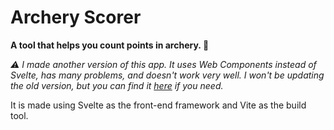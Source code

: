 # Archery Scorer

**A tool that helps you count points in archery. 🎯**

_⚠ I made another version of this app. It uses Web Components instead of Svelte, has many problems, and doesn't work very well. I won't be updating the old version, but you can find it [here](https://github.com/Natouche68/archery-scorer-beta) if you need._

It is made using Svelte as the front-end framework and Vite as the build tool.
